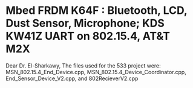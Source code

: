 # Mbed FRDM K64F : Bluetooth, LCD, Dust Sensor, Microphone; KDS KW41Z UART on 802.15.4, AT&T M2X
Dear Dr. El-Sharkawy, The files used for the 533 project were: MSN_802.15.4_End_Device.cpp, MSN_802.15.4_Device_Coordinator.cpp, End_Sensor_Device_V2.cpp, and 802RecieverV2.cpp 
